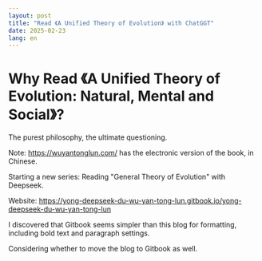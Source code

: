```yaml
---
layout: post
title: "Read 《A Unified Theory of Evolution》 with ChatGGT"
date: 2025-02-23
lang: en
---
```


# Why Read 《A Unified Theory of Evolution: Natural, Mental and Social》?

The purest philosophy, the ultimate questioning.

Note: <a href=" https://wuyantonglun.com/">https://wuyantonglun.com/</a> has the electronic version of the book, in Chinese.

Starting a new series: Reading "General Theory of Evolution" with Deepseek.

Website: https://yong-deepseek-du-wu-yan-tong-lun.gitbook.io/yong-deepseek-du-wu-yan-tong-lun

I discovered that Gitbook seems simpler than this blog for formatting, including bold text and paragraph settings.

Considering whether to move the blog to Gitbook as well.

